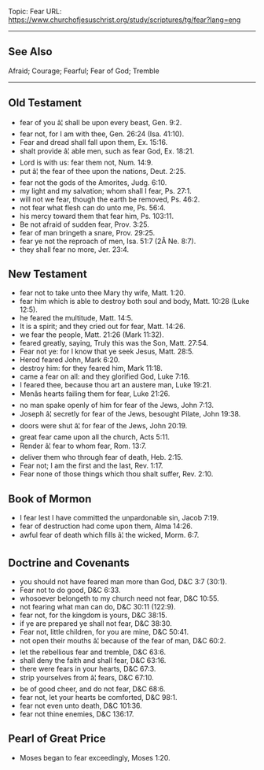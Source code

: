 Topic: Fear
URL: https://www.churchofjesuschrist.org/study/scriptures/tg/fear?lang=eng

---

## See Also

Afraid; Courage; Fearful; Fear of God; Tremble

---

## Old Testament

- fear of you â¦ shall be upon every beast, Gen. 9:2.
- fear not, for I am with thee, Gen. 26:24 (Isa. 41:10).
- Fear and dread shall fall upon them, Ex. 15:16.
- shalt provide â¦ able men, such as fear God, Ex. 18:21.
- Lord is with us: fear them not, Num. 14:9.
- put â¦ the fear of thee upon the nations, Deut. 2:25.
- fear not the gods of the Amorites, Judg. 6:10.
- my light and my salvation; whom shall I fear, Ps. 27:1.
- will not we fear, though the earth be removed, Ps. 46:2.
- not fear what flesh can do unto me, Ps. 56:4.
- his mercy toward them that fear him, Ps. 103:11.
- Be not afraid of sudden fear, Prov. 3:25.
- fear of man bringeth a snare, Prov. 29:25.
- fear ye not the reproach of men, Isa. 51:7 (2Â Ne. 8:7).
- they shall fear no more, Jer. 23:4.

## New Testament

- fear not to take unto thee Mary thy wife, Matt. 1:20.
- fear him which is able to destroy both soul and body, Matt. 10:28 (Luke 12:5).
- he feared the multitude, Matt. 14:5.
- It is a spirit; and they cried out for fear, Matt. 14:26.
- we fear the people, Matt. 21:26 (Mark 11:32).
- feared greatly, saying, Truly this was the Son, Matt. 27:54.
- Fear not ye: for I know that ye seek Jesus, Matt. 28:5.
- Herod feared John, Mark 6:20.
- destroy him: for they feared him, Mark 11:18.
- came a fear on all: and they glorified God, Luke 7:16.
- I feared thee, because thou art an austere man, Luke 19:21.
- Menâs hearts failing them for fear, Luke 21:26.
- no man spake openly of him for fear of the Jews, John 7:13.
- Joseph â¦ secretly for fear of the Jews, besought Pilate, John 19:38.
- doors were shut â¦ for fear of the Jews, John 20:19.
- great fear came upon all the church, Acts 5:11.
- Render â¦ fear to whom fear, Rom. 13:7.
- deliver them who through fear of death, Heb. 2:15.
- Fear not; I am the first and the last, Rev. 1:17.
- Fear none of those things which thou shalt suffer, Rev. 2:10.

## Book of Mormon

- I fear lest I have committed the unpardonable sin, Jacob 7:19.
- fear of destruction had come upon them, Alma 14:26.
- awful fear of death which fills â¦ the wicked, Morm. 6:7.

## Doctrine and Covenants

- you should not have feared man more than God, D&C 3:7 (30:1).
- Fear not to do good, D&C 6:33.
- whosoever belongeth to my church need not fear, D&C 10:55.
- not fearing what man can do, D&C 30:11 (122:9).
- fear not, for the kingdom is yours, D&C 38:15.
- if ye are prepared ye shall not fear, D&C 38:30.
- Fear not, little children, for you are mine, D&C 50:41.
- not open their mouths â¦ because of the fear of man, D&C 60:2.
- let the rebellious fear and tremble, D&C 63:6.
- shall deny the faith and shall fear, D&C 63:16.
- there were fears in your hearts, D&C 67:3.
- strip yourselves from â¦ fears, D&C 67:10.
- be of good cheer, and do not fear, D&C 68:6.
- fear not, let your hearts be comforted, D&C 98:1.
- fear not even unto death, D&C 101:36.
- fear not thine enemies, D&C 136:17.

## Pearl of Great Price

- Moses began to fear exceedingly, Moses 1:20.

